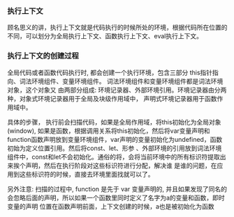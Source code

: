 ### 执行上下文
顾名思义的讲，执行上下文就是代码执行的时候所处的环境，根据代码所在位置的不同，可以划分为全局执行上下文、函数执行上下文、eval执行上下文。
### 执行上下文的创建过程
全局代码或者函数代码执行时, 都会创建一个执行环境，包含三部分 this指针指向、词法环境组件、变量环境组件。 词法环境组件和变量环境组件都是词法环境对象，这个对象又
由两部分组成: 环境记录器、外部环境引用。环境记录器由分两种，对象式环境记录器用于全局及块级作用域中， 声明式环境记录器用于函数作用域中。

具体的步骤， 执行前会扫描代码，如果是全局作用域，将this初始化为全局对象(window), 如果是函数，根据调用关系将this初始化，然后将var变量声明和function函数声明放到变量环境组件，var声明的变量初始化为undefined，函数初始为定义位置引用。然后将const、let、形参
、外部环境的引用放到词法环境组件中，const和let不会初始化。通俗的将，会将当前环境中的所有标识符提取出来挨个声明，然后在执行阶段对这些标识符进行分配，解决谁
是谁的问题，在应用到这些标识符的时候，直接去环境里面找就可以了。

另外注意: 扫描的过程中, function 是先于 var 变量声明的, 并且如果发现了同名的会忽略后面的声明，所以如果一个函数里同时定义了名字为a的变量和函数，即时变量的声明
位置在函数声明前面，上下文创建的时候，a也是被初始化为函数




